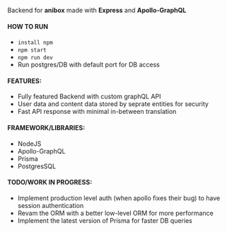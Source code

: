 Backend for <b>anibox</b> made with <b>Express</b> and <b>Apollo-GraphQL</b>

#### HOW TO RUN
- ```install npm```
- ```npm start```
- ```npm run dev```
- Run postgres/DB with default port for DB access 


#### FEATURES:
- Fully featured Backend with custom graphQL API <br>
- User data and content data stored by seprate entities for security<br>
- Fast API response with minimal in-between translation <br>

#### FRAMEWORK/LIBRARIES:
- NodeJS
- Apollo-GraphQL
- Prisma
- PostgresSQL

#### TODO/WORK IN PROGRESS:
- Implement production level auth (when apollo fixes their bug) to have session authentication
- Revam the ORM with a better low-level ORM for more performance
- Implement the latest version of Prisma for faster DB queries

